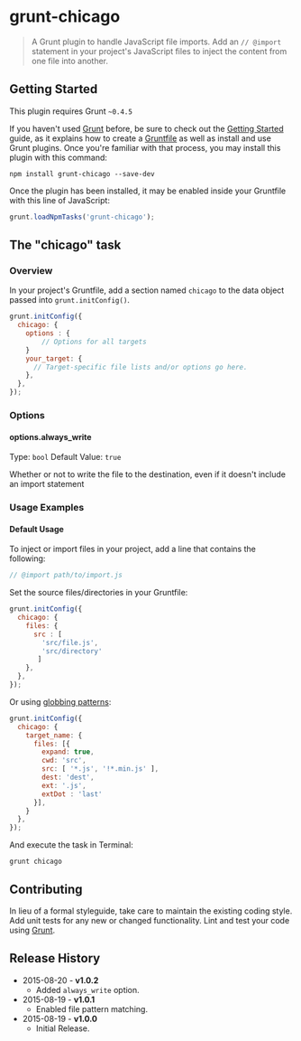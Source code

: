 # grunt-chicago

> A Grunt plugin to handle JavaScript file imports. Add an `// @import` statement in your project's JavaScript files to inject the content from one file into another.

## Getting Started
This plugin requires Grunt `~0.4.5`

If you haven't used [Grunt](http://gruntjs.com/) before, be sure to check out the [Getting Started](http://gruntjs.com/getting-started) guide, as it explains how to create a [Gruntfile](http://gruntjs.com/sample-gruntfile) as well as install and use Grunt plugins. Once you're familiar with that process, you may install this plugin with this command:

```shell
npm install grunt-chicago --save-dev
```

Once the plugin has been installed, it may be enabled inside your Gruntfile with this line of JavaScript:

```js
grunt.loadNpmTasks('grunt-chicago');
```

## The "chicago" task

### Overview
In your project's Gruntfile, add a section named `chicago` to the data object passed into `grunt.initConfig()`.

```js
grunt.initConfig({
  chicago: {
    options : {
    	// Options for all targets    }
    your_target: {
      // Target-specific file lists and/or options go here.
    },
  },
});
```

### Options

#### options.always_write
Type: ```bool``` Default Value: ```true```

Whether or not to write the file to the destination, even if it doesn't include an import statement

### Usage Examples

#### Default Usage
To inject or import files in your project, add a line that contains the following:

```js
// @import path/to/import.js
```

Set the source files/directories in your Gruntfile:

```js
grunt.initConfig({
  chicago: {
    files: {
      src : [
        'src/file.js',
        'src/directory'
       ]
    },
  },
});
```

Or using [globbing patterns](http://gruntjs.com/configuring-tasks#globbing-patterns):

```js
grunt.initConfig({
  chicago: {
    target_name: {
      files: [{
        expand: true,
        cwd: 'src',
        src: [ '*.js', '!*.min.js' ],
        dest: 'dest',
        ext: '.js',
        extDot : 'last'
      }],    }
  },
});
```

And execute the task in Terminal:

```
grunt chicago
```

## Contributing
In lieu of a formal styleguide, take care to maintain the existing coding style. Add unit tests for any new or changed functionality. Lint and test your code using [Grunt](http://gruntjs.com/).

## Release History
* 2015-08-20 - **v1.0.2**
	* Added ```always_write``` option.
* 2015-08-19 - **v1.0.1**
	* Enabled file pattern matching.
* 2015-08-19 - **v1.0.0**
	* Initial Release.
